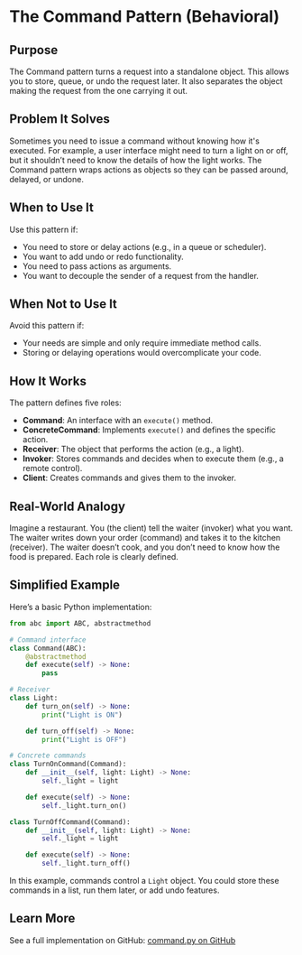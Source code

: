 # The Command Pattern (Behavioral)

## Purpose

The Command pattern turns a request into a standalone object. This allows you to store, queue, or undo the request later. It also separates the object making the request from the one carrying it out.

## Problem It Solves

Sometimes you need to issue a command without knowing how it's executed. For example, a user interface might need to turn a light on or off, but it shouldn’t need to know the details of how the light works. The Command pattern wraps actions as objects so they can be passed around, delayed, or undone.

## When to Use It

Use this pattern if:

* You need to store or delay actions (e.g., in a queue or scheduler).
* You want to add undo or redo functionality.
* You need to pass actions as arguments.
* You want to decouple the sender of a request from the handler.

## When Not to Use It

Avoid this pattern if:

* Your needs are simple and only require immediate method calls.
* Storing or delaying operations would overcomplicate your code.

## How It Works

The pattern defines five roles:

* **Command**: An interface with an `execute()` method.
* **ConcreteCommand**: Implements `execute()` and defines the specific action.
* **Receiver**: The object that performs the action (e.g., a light).
* **Invoker**: Stores commands and decides when to execute them (e.g., a remote control).
* **Client**: Creates commands and gives them to the invoker.

## Real-World Analogy

Imagine a restaurant. You (the client) tell the waiter (invoker) what you want. The waiter writes down your order (command) and takes it to the kitchen (receiver). The waiter doesn’t cook, and you don’t need to know how the food is prepared. Each role is clearly defined.

## Simplified Example

Here’s a basic Python implementation:

```python
from abc import ABC, abstractmethod

# Command interface
class Command(ABC):
    @abstractmethod
    def execute(self) -> None:
        pass

# Receiver
class Light:
    def turn_on(self) -> None:
        print("Light is ON")

    def turn_off(self) -> None:
        print("Light is OFF")

# Concrete commands
class TurnOnCommand(Command):
    def __init__(self, light: Light) -> None:
        self._light = light

    def execute(self) -> None:
        self._light.turn_on()

class TurnOffCommand(Command):
    def __init__(self, light: Light) -> None:
        self._light = light

    def execute(self) -> None:
        self._light.turn_off()
```

In this example, commands control a `Light` object. You could store these commands in a list, run them later, or add undo features.

## Learn More

See a full implementation on GitHub:
[command.py on GitHub](https://github.com/taggedzi/python-design-pattern-rag/blob/main/patterns/behavioral/command.py)
